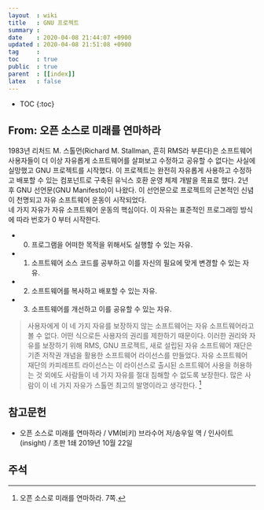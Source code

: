 ```yaml
---
layout  : wiki
title   : GNU 프로젝트
summary : 
date    : 2020-04-08 21:44:07 +0900
updated : 2020-04-08 21:51:08 +0900
tag     : 
toc     : true
public  : true
parent  : [[index]]
latex   : false
---
```

* TOC
{:toc}

## From: 오픈 소스로 미래를 연마하라

>
1983년 리처드 M. 스톨먼(Richard M. Stallman, 흔히 RMS라 부른다)은 소프트웨어 사용자들이 더 이상 자유롭게 소프트웨어를 살펴보고 수정하고 공유할 수 없다는 사실에 실망했고 GNU 프로젝트를 시작했다.
이 프로젝트는 완전히 자유롭게 사용하고 수정하고 배포할 수 있는 컴포넌트로 구축된 유닉스 호환 운영 체제 개발을 목표로 했다.
2년 후 GNU 선언문(GNU Manifesto)이 나왔다. 이 선언문으로 프로젝트의 근본적인 신념이 천명되고 자유 소프트웨어 운동이 시작되었다.  
네 가지 자유가 자유 소프트웨어 운동의 핵심이다.
이 자유는 표준적인 프로그래밍 방식에 따라 번호가 0 부터 시작한다.
- 0. 프로그램을 어떠한 목적을 위해서도 실행할 수 있는 자유.
- 1. 소프트웨어 소스 코드를 공부하고 이를 자신의 필요에 맞게 변경할 수 있는 자유.
- 2. 소프트웨어를 복사하고 배포할 수 있는 자유.
- 3. 소프트웨어를 개선하고 이를 공유할 수 있는 자유.

> 사용자에게 이 네 가지 자유를 보장하지 않는 소프트웨어는 자유 소프트웨어라고 볼 수 없다.
어떤 식으로든 사용자의 권리를 제한하기 때문이다.
이러한 권리와 자유를 보장하기 위해 RMS, GNU 프로젝트, 새로 설립된 자유 소프트웨어 재단은 기존 저작권 개념을 활용한 소프트웨어 라이선스를 만들었다.
자유 소프트웨어 재단의 카피레프트 라이선스는 이 라이선스로 출시된 소프트웨어 사용을 허용하는 것 외에도 사람들이 네 가지 자유를 절대 침해할 수 없도록 보장한다.
많은 사람이 이 네 가지 자유가 스톨먼 최고의 발명이라고 생각한다.
[^vm-8]


## 참고문헌

- 오픈 소스로 미래를 연마하라 / VM(비키) 브라수어 저/송우일 역 / 인사이트(insight) / 초판 1쇄 2019년 10월 22일

## 주석

[^vm-8]: 오픈 소스로 미래를 연마하라. 7쪽.


